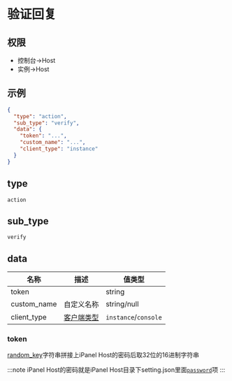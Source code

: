 # 验证回复

## 权限

- 控制台->Host
- 实例->Host

## 示例

```json
{
  "type": "action",
  "sub_type": "verify",
  "data": {
    "token": "...",
    "custom_name": "...",
    "client_type": "instance"
  }
}
```

## type

`action`

## sub_type

`verify`

## data

| 名称        | 描述                       | 值类型               |
| ----------- | -------------------------- | -------------------- |
| token       |                            | string               |
| custom_name | 自定义名称                 | string/null          |
| client_type | [客户端类型](../../client) | `instance`/`console` |

### token

[random_key](verifyRequest#random_key)字符串拼接上iPanel Host的密码后取32位的16进制字符串

:::note
iPanel Host的密码就是iPanel Host目录下setting.json里面[`password`](../../../guide/host/setting#password)项
:::
